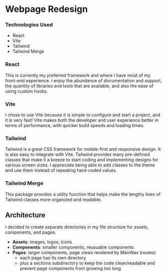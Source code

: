 # Webpage Redesign

### Technologies Used
- React
- Vite
- Tailwind
- Tailwind Merge

### React

This is currently my preferred framework and where I have most of my front-end experience.
I enjoy the abundance of documentation and support, the quantity of libraries and tools that are available, and also the ease of using custom hooks.

### Vite

I chose to use Vite because it is simple to configure and start a project, and it is very fast!
Vite makes both the developer and user experience better in terms of performance, with quicker build speeds and loading times.


### Tailwind

Tailwind is a great CSS framework for mobile-first and responsive design. It is also easy to integrate with Vite. Tailwind provides many pre-defined classes that make it a breeze to start coding and implementing designs for various screen sizes. I appreciate being able to add classes to the theme and use them instead of repeating hard-coded values.

### Tailwind Merge

This package provides a utility function that helps make the lengthy lines of Tailwind classes more organized and readable.

## Architecture

I decided to create separate directories in my file structure for assets, components, and pages.

- **Assets**: images, logos, icons
- **Components**: smaller components, reusuable components
- **Pages**: larger components, page views rendered by MainNav (routes)
  - each page has its own directory
  - plus a sections subdirectory to keep the code clean/readable and prevent page components from growing too long
